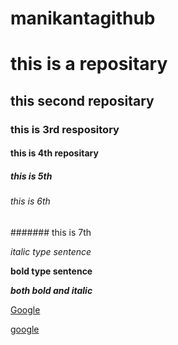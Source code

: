 # manikantagithub
# this is a repositary
## this second repositary
### this is 3rd respository
#### this is 4th repositary
##### this is 5th
###### this is 6th

####### this is 7th

*italic type sentence*

**bold type sentence**

***both bold and italic***

[Google](https://www.google.com)

[google](https://www.google.com/search?q=necrophilia&rlz=1C1GCEB_enIN979IN979&oq=&aqs=chrome.0.35i39i362l8.364405j0j7&sourceid=chrome&ie=UTF-8)
